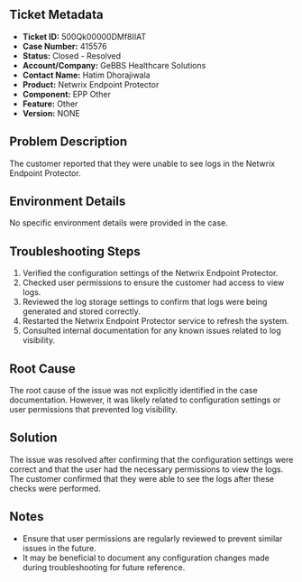 ## Ticket Metadata
- **Ticket ID:** 500Qk00000DMf8IIAT
- **Case Number:** 415576
- **Status:** Closed - Resolved
- **Account/Company:** GeBBS Healthcare Solutions
- **Contact Name:** Hatim Dhorajiwala
- **Product:** Netwrix Endpoint Protector
- **Component:** EPP Other
- **Feature:** Other
- **Version:** NONE

## Problem Description
The customer reported that they were unable to see logs in the Netwrix Endpoint Protector.

## Environment Details
No specific environment details were provided in the case.

## Troubleshooting Steps
1. Verified the configuration settings of the Netwrix Endpoint Protector.
2. Checked user permissions to ensure the customer had access to view logs.
3. Reviewed the log storage settings to confirm that logs were being generated and stored correctly.
4. Restarted the Netwrix Endpoint Protector service to refresh the system.
5. Consulted internal documentation for any known issues related to log visibility.

## Root Cause
The root cause of the issue was not explicitly identified in the case documentation. However, it was likely related to configuration settings or user permissions that prevented log visibility.

## Solution
The issue was resolved after confirming that the configuration settings were correct and that the user had the necessary permissions to view the logs. The customer confirmed that they were able to see the logs after these checks were performed.

## Notes
- Ensure that user permissions are regularly reviewed to prevent similar issues in the future.
- It may be beneficial to document any configuration changes made during troubleshooting for future reference.